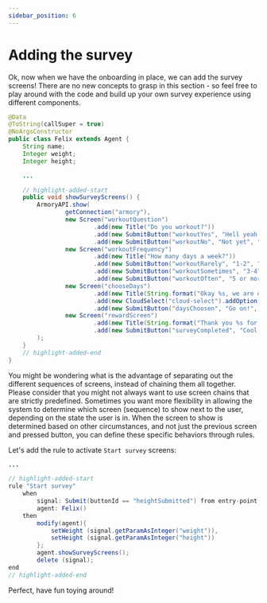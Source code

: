 ```yaml
---
sidebar_position: 6
---
```


# Adding the survey

Ok, now when we have the onboarding in place, we can add the survey screens! There are no new concepts to grasp in this section - so feel free to play around with the code and build up your own survey experience using different components.

```java title="java/agents/Felix.java"
@Data
@ToString(callSuper = true)
@NoArgsConstructor
public class Felix extends Agent {
    String name;
    Integer weight;
    Integer height;

    ...

    // highlight-added-start
    public void showSurveyScreens() {
        ArmoryAPI.show(
                getConnection("armory"),
                new Screen("workoutQuestion")
                        .add(new Title("Do you workout?"))
                        .add(new SubmitButton("workoutYes", "Hell yeah!", "workoutFrequency"))
                        .add(new SubmitButton("workoutNo", "Not yet", "chooseDays")),
                new Screen("workoutFrequency")
                        .add(new Title("How many days a week?"))
                        .add(new SubmitButton("workoutRarely", "1-2", "chooseDays"))
                        .add(new SubmitButton("workoutSometimes", "3-4", "chooseDays"))
                        .add(new SubmitButton("workoutOften", "5 or more", "chooseDays")),
                new Screen("chooseDays")
                        .add(new Title(String.format("Okay %s, we are one step away! Choose the days that you are available for a workout?", name)))
                        .add(new CloudSelect("cloud-select").addOption("Monday", "Monday").addOption("Tuesday", "Tuesday").addOption("Wednesday", "Wednesday").addOption("Thursday","Thursday").addOption("Friday", "Friday").addOption("Saturday", "Saturday").addOption("Sunday","Sunday"))
                        .add(new SubmitButton("daysChoosen", "Go on!", "rewardScreen")),
                new Screen("rewardScreen")
                        .add(new Title(String.format("Thank you %s for taking your time to talk to me! I will generate your plan in a few moments!", name)))
                        .add(new SubmitButton("surveyCompleted", "Cool!"))
        );
    }
    // highlight-added-end
}
```

You might be wondering what is the advantage of separating out the different sequences of screens, instead of chaining them all together.
Please consider that you might not always want to use screen chains that are strictly predefined. Sometimes you want more flexibility in allowing the system to determine which screen (sequence) to show next to the user, depending on the state the user is in. 
When the screen to show is determined based on other circumstances, and not just the previous screen and pressed button, you can define these specific behaviors through rules.

Let's add the rule to activate `Start survey` screens:

```java title="rules/felix/Felix.drl"
...

// highlight-added-start
rule "Start survey"
    when
        signal: Submit(buttonId == "heightSubmitted") from entry-point "signals"
        agent: Felix()
    then
        modify(agent){
            setWeight (signal.getParamAsInteger("weight")),
            setHeight (signal.getParamAsInteger("height"))
        };
        agent.showSurveyScreens();
        delete (signal);
end
// highlight-added-end
```

Perfect, have fun toying around!